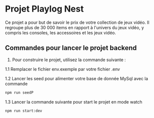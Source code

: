 # Projet Playlog Nest

Ce projet a pour but de savoir le prix de votre collection de jeux vidéo. Il regroupe plus de 30 000 items en rapport à l'univers du jeux vidéo, y compris les consoles, les accessoires et les jeux vidéo.

## Commandes pour lancer le projet backend

1. Pour construire le projet, utilisez la commande suivante :

1.1 Remplacer le fichier env.exemple par votre fichier .env

1.2 Lancer les seed pour alimenter votre base de donnée MySql avec la commande

```bash
npm run seedP
```

1.3 Lancer la commande suivante pour start le projet en mode watch

```bash
npm run start:dev
```

